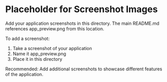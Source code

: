 # Placeholder for Screenshot Images

Add your application screenshots in this directory. The main README.md references app_preview.png from this location.

To add a screenshot:

1. Take a screenshot of your application
2. Name it app_preview.png
3. Place it in this directory

Recommended: Add additional screenshots to showcase different features of the application. 